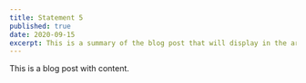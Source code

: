 ```yaml
---
title: Statement 5
published: true
date: 2020-09-15
excerpt: This is a summary of the blog post that will display in the article list.
---
```


This is a blog post with content.